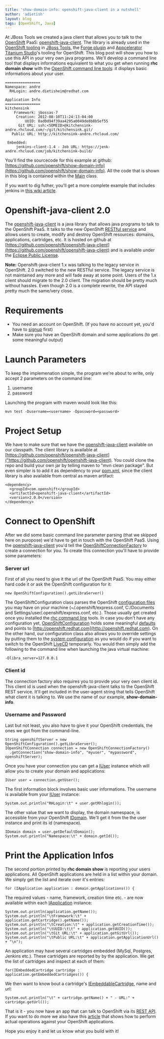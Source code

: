 ```yaml
---
title: 'show-domain-info: openshift-java-client in a nutshell'
author: 'adietish'
layout: blog
tags: [OpenShift, Java]
---
```


At JBoss Tools we created a java client that allows you to talk to the [OpenShift](https://openshift.redhat.com/app/) PaaS: [openshift-java-client](https://github.com/openshift/openshift-java-client). The library is already used in the [OpenShift tooling](https://community.jboss.org/en/tools/blog/tags/openshift) in [JBoss Tools](http://www.jboss.org/tools/), the [Forge plugin](https://github.com/forge/plugin-openshift/) and [Appcelerator Titanium Studio](http://www.appcelerator.com/platform/titanium-studio)'s tooling for OpenShift. This blog post will show you how to use this API in your very own java programs. We'll develop a command line tool that displays informations equivalent to what you get when running **rhc domain show** with the [OpenShift command line tools](https://openshift.redhat.com/community/developers/install-the-client-tools): it displays basic informations about your user.


	================
	Namespace: andre
	  RHLogin: andre.dietisheim@redhat.com
	
	Application Info
	================
	kitchensink
	    Framework: jbossas-7
	     Creation: 2012-08-10T11:24:13-04:00
	         UUID: 8ad0d94f39aa4295a0049de8b8b5ef55
	      Git URL: ssh:<SOMEID>@kitchensink-andre.rhcloud.com/~/git/kitchensink.git/
	   Public URL: http://kitchensink-andre.rhcloud.com/
	
	 Embedded: 
	     jenkins-client-1.4 - Job URL: https://jenk-andre.rhcloud.com/job/kitchensink-build/
     


You'll find the sourcecode for this example at github: [https://github.com/openshift/show-domain-info](https://github.com/openshift/show-domain-info). All the code that is shown in this blog is contained within the [Main](https://github.com/adietish/show-domain-info/blob/master/src/main/java/com/redhat/openshift/examples/domaininfo/Main.java) class.

If you want to dig futher, you'll get a more complete example that includes jenkins in [this wiki article](https://community.jboss.org/docs/DOC-19828).

# Openshift-java-client 2.0 #

The [openshift-java-client](https://github.com/openshift/openshift-java-client) is a java library that allows java programs to talk to the OpenShift PaaS. It talks to the new OpenShift [RESTful service](https://openshift.redhat.com/community/sites/default/files/documents/OpenShift-2.0-REST_API_Guide-en-US.pdf) and allows users to create, modify and destroy OpenShift resources: domains, applications, cartridges, etc. It is hosted on github at [https://github.com/openshift/openshift-java-client](https://github.com/openshift/openshift-java-client) and is available under the [Eclipse Public License](http://www.eclipse.org/legal/epl-v10.html).

**Note:**
Openshift-java-client 1.x was talking to the legacy service in OpenShift. 2.0 switched to the new RESTful service.
The legacy service is not maintained any more and will fade away at some point. Users of the 1.x client should migrate to the 2.0 client.
The migration should be pretty much without hassles. Even though 2.0 is a complete rewrite, the API stayed pretty much the same/very close.

# Requirements #


* You need an account on OpenShift. (If you have no account yet, you'd have to [signup](https://openshift.redhat.com/app/account/new) first)
* Make sure you have an OpenShift domain and some applications (to get some meaningful output)

# Launch Parameters #

To keep the implemenation simple, the program we're about to write, only accept 2 parameters on the command line:

1. username
1. password


Launching the program with maven would look like this:

	mvn test -Dusername=<username> -Dpassword=<password>

# Project Setup #

We have to make sure that we have the [openshift-java-client](https://github.com/openshift/openshift-java-client) available on our classpath. The client library is available at [https://github.com/openshift/openshift-java-client]("https://github.com/openshift/openshift-java-client). You could clone the repo and build your own jar by telling maven to "mvn clean package". But even simpler is to add it as dependency to your [pom.xml]("https://github.com/openshift/show-domain-info/blob/master/pom.xml#L8), since the client library is also available from central as maven artifact:

	<dependency>
	  <groupId>com.openshift</groupId>
	  <artifactId>openshift-java-client</artifactId>
	  <version>2.0.0</version>
	</dependency>


# Connect to OpenShift #

After we did some basic command line parameter parsing (that we skipped here on puropose) we'd have to get in touch with the OpenShift PaaS. Using the [openshift-java-client](https://github.com/openshift/openshift-java-client) you'd tell the [OpenShiftConnectionFactory](https://github.com/openshift/openshift-java-client/blob/master/src/main/java/com/openshift/client/OpenShiftConnectionFactory.java) to create a connection for you. To create this connection you'll have to provide some parameters:

### Server url ###

First of all you need to give it the url of the OpenShift PaaS. You may either hard code it or ask the OpenShift configuration for it:

	new OpenShiftConfiguration().getLibraServer()

The OpenShiftConfiguration class parses the OpenShift [configuration files](http://docs.redhat.com/docs/en-US/OpenShift/2.0/html/Getting_Started_Guide/sect-Getting_Started_Guide-OpenShift_Client_Tools-Configuring_Client_Tools.html) you may have on your machine (~/.openshift/express.conf, C:/Documents and Settings/user/.openshift/express.conf, etc.). Those usually get created once you installed the [rhc command line](http://docs.redhat.com/docs/en-US/OpenShift/2.0/html/User_Guide/chap-User_Guide-OpenShift_Command_Line_Interface.html) tools. In case you don't have any configuration yet, [OpenShiftConfiguration](https://github.com/openshift/openshift-java-client/blob/master/src/main/java/com/openshift/client/configuration/OpenShiftConfiguration.java) holds some meaningful [defaults](https://github.com/openshift/openshift-java-client/blob/master/src/main/java/com/openshift/client/configuration/DefaultConfiguration.java) and points to [http://openshift.redhat.com](http://openshift.redhat.com). On the other hand, our configuration class also allows you to override settings by putting them to the [system configuration](https://github.com/openshift/openshift-java-client/blob/master/src/main/java/com/openshift/client/configuration/SystemProperties.java) as you would do if you want to switch to the OpenShift [LiveCD](https://openshift.redhat.com/community/wiki/getting-started-with-openshift-origin-livecd) temporarly. You would then simply add the following to the command line when launching the java virtual machine:

	-Dlibra_server=127.0.0.1

### Client id ###

The connection factory also requires you to provide your very own client id. This client id is used when the openshift-java-client talks to the OpenShift REST service. It'll get included in the user-agent string that tells OpenShift what client it is talking to. We use the name of our example, **show-domain-info**.

### Username and Password ###

Last but not least, you also have to give it your OpenShift credentials, the ones we got from the command-line.

	String openshiftServer = new OpenShiftConfiguration().getLibraServer();
	IOpenShiftConnection connection = new OpenShiftConnectionFactory()
	  .getConnection("show-domain-info", "myuser", "mypassword", openshiftServer);


Once you have your connection you can get a [IUser](https://github.com/openshift/openshift-java-client/blob/master/src/main/java/com/openshift/client/IUser.java) instance which will allow you to create your domain and applications:

	IUser user = connection.getUser();

The first information block involves basic user informations. The username is available from your [IUser](https://github.com/openshift/openshift-java-client/blob/master/src/main/java/com/openshift/client/IUser.java) instance:

	System.out.println("RHLogin:\t" + user.getRhlogin());


The other value that we want to display, the domain namespace, is accessible from your OpenShift [IDomain](https://github.com/openshift/openshift-java-client/blob/master/src/main/java/com/openshift/client/IDomain.java). We'll get it from the the user instance and print its id (namespace).

	IDomain domain = user.getDefaultDomain();
	System.out.println("Namespace:\t" + domain.getId());

# Print the Application Infos #

The second portion printed by **rhc domain show** is reporting your users applications. All OpenShift applications are held in a list within your domain. We simply get the list and iterate over it's entries:

	for (IApplication application : domain.getApplications()) {


The required values - name, framework, creation time etc. - are now available within each [IApplication](https://github.com/openshift/openshift-java-client/blob/master/src/main/java/com/openshift/client/IApplication.java) instance:

	System.out.println(application.getName());
	System.out.println("\tFramework:\t" + application.getCartridge().getName());
	System.out.println("\tCreation:\t" + application.getCreationTime());
	System.out.println("\tUUID:\t\t" + application.getUUID());
	System.out.println("\tGit URL:\t" + application.getGitUrl());
	System.out.println("\tPublic URL:\t" + application.getApplicationUrl() + "\n");

An application may have several cartridges embedded (MySql, Postgres, Jenkins etc.). These cartridges are reported by by the application. We get the list of cartridges and inspect at each of them:

	for(IEmbeddedCartridge cartridge : application.getEmbeddedCartridges()) {

We then want to know bout a cartridge's [IEmbeddableCartridge](https://github.com/openshift/openshift-java-client/blob/master/src/main/java/com/openshift/client/IEmbeddedCartridge.java), name and url:

	System.out.println("\t" + cartridge.getName() + " - URL:" + cartridge.getUrl());


That is it - you now have an app that can talk to OpenShift via its [REST API](https://openshift.redhat.com/community/sites/default/files/documents/OpenShift-2.0-REST_API_Guide-en-US.pdf). If you want to do more we also have this [article](https://community.jboss.org/docs/DOC-19828) that shows how to perform actual operations against your OpenShift applications. 

Hope you enjoy it and let us know what you build with it!